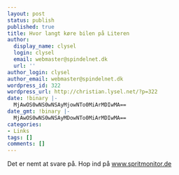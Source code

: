 ```yaml
---
layout: post
status: publish
published: true
title: Hvor langt køre bilen på Literen
author:
  display_name: clysel
  login: clysel
  email: webmaster@spindelnet.dk
  url: ''
author_login: clysel
author_email: webmaster@spindelnet.dk
wordpress_id: 322
wordpress_url: http://christian.lysel.net/?p=322
date: !binary |-
  MjAwOS0wNS0wNSAyMjowNTo0MiArMDIwMA==
date_gmt: !binary |-
  MjAwOS0wNS0wNSAyMDowNTo0MiArMDIwMA==
categories:
- Links
tags: []
comments: []
---
```

<p>Det er nemt at svare p&aring;. Hop ind p&aring; <a href="http://www.spritmonitor.de/en/" target="_blank">www.spritmonitor.de</a></p>
